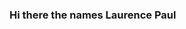 ### Hi there the names Laurence Paul

<!--
**Larrypaul56/Larrypaul56** is a ✨ _special_ ✨ repository because its `README.md` (this file) appears on your GitHub profile.

Here are some ideas to get you started:

- 🔭 I’m currently working on 
- 🌱 I’m currently learning SQl
- 👯 I’m looking to collaborate on Java
- 🤔 I’m looking for help with SQL
- 💬 Ask me about ...Still Learning i'll be the one doingmost of the asking.
- 📫 How to reach me: @laurencekisanga1@gmail.com
- 😄 Pronouns: he/him
- ⚡ Fun fact: Laurence comes from Laurels, the leaves hey used to crown the people with the highest honour be it in art or leadership back in acient Greece.
-->
